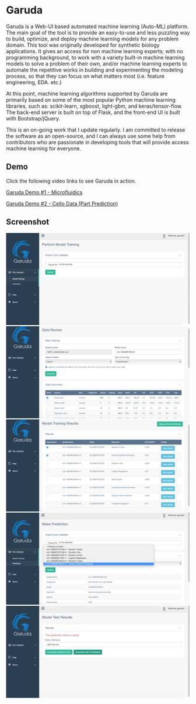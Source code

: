 # Garuda

Garuda is a Web-UI based automated machine learning (Auto-ML) platform. The main goal of the tool is to provide an easy-to-use and less puzzling way to build, optimize, and deploy machine learning models for any problem domain. This tool was originally developed for synthetic biology applications. It gives an access for non machine learning experts; with no programming background, to work with a variety built-in machine learning models to solve a problem of their own, and/or machine learning experts to automate the repetitive works in building and experimenting the modeling process, so that they can focus on what matters most (i.e. feature engineering, EDA. etc.)

At this point, machine learning algorithms supported by Garuda are primarily based on some of the most popular Python machine learning libraries, such as: scikit-learn, xgboost, light-gbm, and keras/tensor-flow. The back-end server is built on top of Flask, and the front-end UI is built with Bootstrap/jQuery.

This is an on-going work that I update regularly. I am committed to release the software as an open-source, and I can always use some help from contributors who are passionate in developing tools that will provide access machine learning for everyone.

## Demo

Click the following video links to see Garuda in action.

[Garuda Demo #1 - Microfluidics](https://youtu.be/5QMasGs92oE)

[Garuda Demo #2 - Cello Data (Part Prediction)](https://youtu.be/LSQdfTWk1Tw)

## Screenshot

![Model training page (home-page)](https://github.com/rmardian/garuda-flask/blob/master/screenshot/01.png)
![Data overview](https://github.com/rmardian/garuda-flask/blob/master/screenshot/02.png)
![Training results](https://github.com/rmardian/garuda-flask/blob/master/screenshot/03.png)
![Model prediction page](https://github.com/rmardian/garuda-flask/blob/master/screenshot/04.png)
![Prediction results](https://github.com/rmardian/garuda-flask/blob/master/screenshot/05.png)
